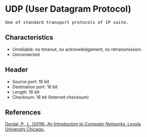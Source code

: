 # UDP (User Datagram Protocol)
<pre>
One of standard transport protocols of IP suite.
</pre>
## Characteristics
- Unreliable: no timeout, no acknowledgement, no retransmission.
- Unconnected
## Header
- Source port: 16 bit
- Destination port: 16 bit
- Length: 16 bit
- Checksum: 16 bit (Internet checksum)

## References
[Dordal, P., L. (2019). *An Introduction to Computer Networks*. Loyola University Chicago.](http://intronetworks.cs.luc.edu/)